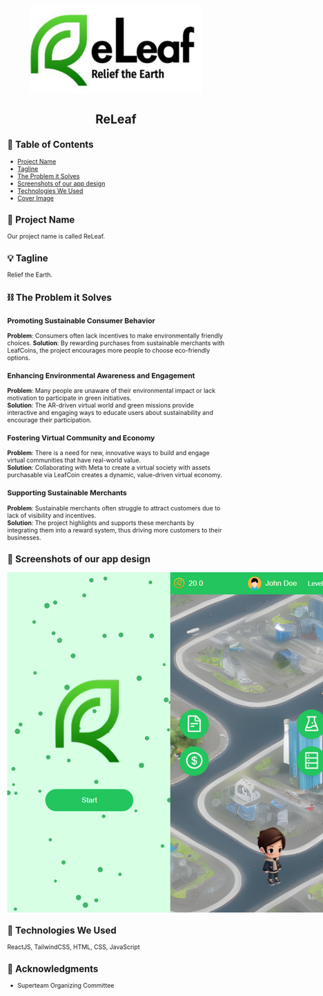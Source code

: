 <p align="center">
  <a href="" rel="noopener">
 <img src="./logo.png" alt="ReLeaf" width="400" height="auto"></a>
</p>
<h1 align="center">ReLeaf</h1>


## 📝 Table of Contents

- [Project Name](#project_name)
- [Tagline](#tagline)
- [The Problem it Solves](#problem)
- [Screenshots of our app design](#screenshot)
- [Technologies We Used](#tech)
- [Cover Image](cover_img)

## 🧐 Project Name <a id = "project_name"></a>

Our project name is called ReLeaf.

## 💡 Tagline <a id = "tagline"></a>

Relief the Earth.

## ⛓️ The Problem it Solves <a id = "problem"></a>

### Promoting Sustainable Consumer Behavior
**Problem**: Consumers often lack incentives to make environmentally friendly choices.
**Solution**: By rewarding purchases from sustainable merchants with LeafCoins, the project encourages more people to choose eco-friendly options.

### Enhancing Environmental Awareness and Engagement
**Problem**: Many people are unaware of their environmental impact or lack motivation to participate in green initiatives.<br>
**Solution**: The AR-driven virtual world and green missions provide interactive and engaging ways to educate users about sustainability and encourage their participation.

### Fostering Virtual Community and Economy
**Problem**: There is a need for new, innovative ways to build and engage virtual communities that have real-world value.<br>
**Solution**: Collaborating with Meta to create a virtual society with assets purchasable via LeafCoin creates a dynamic, value-driven virtual economy.

### Supporting Sustainable Merchants
**Problem**: Sustainable merchants often struggle to attract customers due to lack of visibility and incentives.<br>
**Solution**: The project highlights and supports these merchants by integrating them into a reward system, thus driving more customers to their businesses.


## 🚀 Screenshots of our app design <a id = "screenshot"></a>
<div style="display:flex;">
  <img src="ss1.png" width="400">
  <img src="ss2.png" width="400">
  <img src="ss3.png" width="400">
  <img src="ss4.png" width="400">
</div>

## 🏁 Technologies We Used <a id = "tech"></a>

ReactJS, TailwindCSS, HTML, CSS, JavaScript


## 🎉 Acknowledgments <a id = "acknowledgments"></a>
- Superteam Organizing Committee
